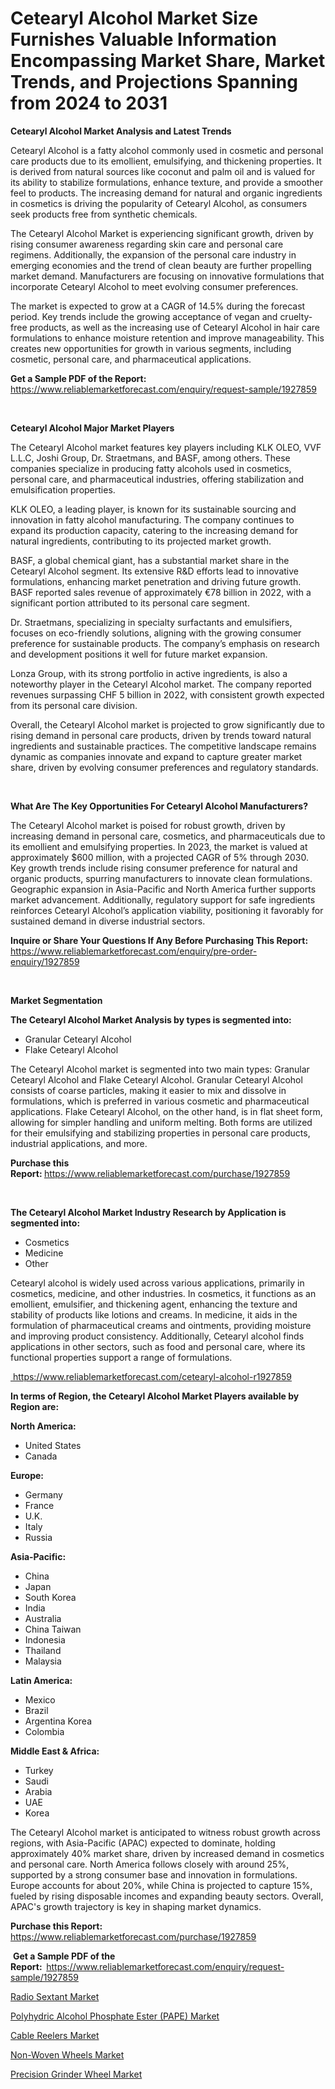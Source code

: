<p><h1>Cetearyl Alcohol Market Size Furnishes Valuable Information Encompassing Market Share, Market Trends, and Projections Spanning from 2024 to 2031</h1></p><p><strong>Cetearyl Alcohol Market Analysis and Latest Trends</strong></p>
<p><p>Cetearyl Alcohol is a fatty alcohol commonly used in cosmetic and personal care products due to its emollient, emulsifying, and thickening properties. It is derived from natural sources like coconut and palm oil and is valued for its ability to stabilize formulations, enhance texture, and provide a smoother feel to products. The increasing demand for natural and organic ingredients in cosmetics is driving the popularity of Cetearyl Alcohol, as consumers seek products free from synthetic chemicals.</p><p>The Cetearyl Alcohol Market is experiencing significant growth, driven by rising consumer awareness regarding skin care and personal care regimens. Additionally, the expansion of the personal care industry in emerging economies and the trend of clean beauty are further propelling market demand. Manufacturers are focusing on innovative formulations that incorporate Cetearyl Alcohol to meet evolving consumer preferences. </p><p>The market is expected to grow at a CAGR of 14.5% during the forecast period. Key trends include the growing acceptance of vegan and cruelty-free products, as well as the increasing use of Cetearyl Alcohol in hair care formulations to enhance moisture retention and improve manageability. This creates new opportunities for growth in various segments, including cosmetic, personal care, and pharmaceutical applications.</p></p>
<p><strong>Get a Sample PDF of the Report:&nbsp;</strong> <a href="https://www.reliablemarketforecast.com/enquiry/request-sample/1927859?utm_campaign=1134&utm_medium=2&utm_source=Github&utm_content=ia&utm_term=25102024&utm_id=cetearyl-alcohol">https://www.reliablemarketforecast.com/enquiry/request-sample/1927859</a></p>
<p>&nbsp;</p>
<p><strong>Cetearyl Alcohol Major Market Players</strong></p>
<p><p>The Cetearyl Alcohol market features key players including KLK OLEO, VVF L.L.C, Joshi Group, Dr. Straetmans, and BASF, among others. These companies specialize in producing fatty alcohols used in cosmetics, personal care, and pharmaceutical industries, offering stabilization and emulsification properties.</p><p>KLK OLEO, a leading player, is known for its sustainable sourcing and innovation in fatty alcohol manufacturing. The company continues to expand its production capacity, catering to the increasing demand for natural ingredients, contributing to its projected market growth.</p><p>BASF, a global chemical giant, has a substantial market share in the Cetearyl Alcohol segment. Its extensive R&D efforts lead to innovative formulations, enhancing market penetration and driving future growth. BASF reported sales revenue of approximately €78 billion in 2022, with a significant portion attributed to its personal care segment.</p><p>Dr. Straetmans, specializing in specialty surfactants and emulsifiers, focuses on eco-friendly solutions, aligning with the growing consumer preference for sustainable products. The company’s emphasis on research and development positions it well for future market expansion.</p><p>Lonza Group, with its strong portfolio in active ingredients, is also a noteworthy player in the Cetearyl Alcohol market. The company reported revenues surpassing CHF 5 billion in 2022, with consistent growth expected from its personal care division.</p><p>Overall, the Cetearyl Alcohol market is projected to grow significantly due to rising demand in personal care products, driven by trends toward natural ingredients and sustainable practices. The competitive landscape remains dynamic as companies innovate and expand to capture greater market share, driven by evolving consumer preferences and regulatory standards.</p></p>
<p>&nbsp;</p>
<p><strong>What Are The Key Opportunities For Cetearyl Alcohol Manufacturers?</strong></p>
<p><p>The Cetearyl Alcohol market is poised for robust growth, driven by increasing demand in personal care, cosmetics, and pharmaceuticals due to its emollient and emulsifying properties. In 2023, the market is valued at approximately $600 million, with a projected CAGR of 5% through 2030. Key growth trends include rising consumer preference for natural and organic products, spurring manufacturers to innovate clean formulations. Geographic expansion in Asia-Pacific and North America further supports market advancement. Additionally, regulatory support for safe ingredients reinforces Cetearyl Alcohol’s application viability, positioning it favorably for sustained demand in diverse industrial sectors.</p></p>
<p><strong>Inquire or Share Your Questions If Any Before Purchasing This Report:</strong> <a href="https://www.reliablemarketforecast.com/enquiry/pre-order-enquiry/1927859?utm_campaign=1134&utm_medium=2&utm_source=Github&utm_content=ia&utm_term=25102024&utm_id=cetearyl-alcohol">https://www.reliablemarketforecast.com/enquiry/pre-order-enquiry/1927859</a></p>
<p>&nbsp;</p>
<p><strong>Market Segmentation</strong></p>
<p><strong>The Cetearyl Alcohol Market Analysis by types is segmented into:</strong></p>
<p><ul><li>Granular Cetearyl Alcohol</li><li>Flake Cetearyl Alcohol</li></ul></p>
<p><p>The Cetearyl Alcohol market is segmented into two main types: Granular Cetearyl Alcohol and Flake Cetearyl Alcohol. Granular Cetearyl Alcohol consists of coarse particles, making it easier to mix and dissolve in formulations, which is preferred in various cosmetic and pharmaceutical applications. Flake Cetearyl Alcohol, on the other hand, is in flat sheet form, allowing for simpler handling and uniform melting. Both forms are utilized for their emulsifying and stabilizing properties in personal care products, industrial applications, and more.</p></p>
<p><strong>Purchase this Report:&nbsp;</strong><a href="https://www.reliablemarketforecast.com/purchase/1927859?utm_campaign=1134&utm_medium=2&utm_source=Github&utm_content=ia&utm_term=25102024&utm_id=cetearyl-alcohol">https://www.reliablemarketforecast.com/purchase/1927859</a></p>
<p>&nbsp;</p>
<p><strong>The Cetearyl Alcohol Market Industry Research by Application is segmented into:</strong></p>
<p><ul><li>Cosmetics</li><li>Medicine</li><li>Other</li></ul></p>
<p><p>Cetearyl alcohol is widely used across various applications, primarily in cosmetics, medicine, and other industries. In cosmetics, it functions as an emollient, emulsifier, and thickening agent, enhancing the texture and stability of products like lotions and creams. In medicine, it aids in the formulation of pharmaceutical creams and ointments, providing moisture and improving product consistency. Additionally, Cetearyl alcohol finds applications in other sectors, such as food and personal care, where its functional properties support a range of formulations.</p></p>
<p><a href="https://www.reliablemarketforecast.com/cetearyl-alcohol-r1927859?utm_campaign=1134&utm_medium=2&utm_source=Github&utm_content=ia&utm_term=25102024&utm_id=cetearyl-alcohol">&nbsp;https://www.reliablemarketforecast.com/cetearyl-alcohol-r1927859</a></p>
<p><strong>In terms of Region, the Cetearyl Alcohol Market Players available by Region are:</strong></p>
<p>
    <p> <strong> North America: </strong>
        <ul>
            <li>United States</li>
            <li>Canada</li>
        </ul>
        </p> 
    <p> <strong> Europe: </strong>
        <ul>
            <li>Germany</li>
            <li>France</li>
            <li>U.K.</li>
            <li>Italy</li>
            <li>Russia</li>
        </ul>
        </p> 
    <p> <strong> Asia-Pacific: </strong>
        <ul>
            <li>China</li>
            <li>Japan</li>
            <li>South Korea</li>
            <li>India</li>
            <li>Australia</li>
            <li>China Taiwan</li>
            <li>Indonesia</li>
            <li>Thailand</li>
            <li>Malaysia</li>
        </ul>
        </p> 
    <p> <strong> Latin America: </strong>
        <ul>
            <li>Mexico</li>
            <li>Brazil</li>
            <li>Argentina Korea</li>
            <li>Colombia</li>
        </ul>
        </p> 
    <p> <strong> Middle East & Africa: </strong>
        <ul>
            <li>Turkey</li>
            <li>Saudi</li>
            <li>Arabia</li>
            <li>UAE</li>
            <li>Korea</li>
        </ul>
    </p>
    </p>
<p><p>The Cetearyl Alcohol market is anticipated to witness robust growth across regions, with Asia-Pacific (APAC) expected to dominate, holding approximately 40% market share, driven by increased demand in cosmetics and personal care. North America follows closely with around 25%, supported by a strong consumer base and innovation in formulations. Europe accounts for about 20%, while China is projected to capture 15%, fueled by rising disposable incomes and expanding beauty sectors. Overall, APAC's growth trajectory is key in shaping market dynamics.</p></p>
<p><strong>Purchase this Report: </strong><a href="https://www.reliablemarketforecast.com/purchase/1927859?utm_campaign=1134&utm_medium=2&utm_source=Github&utm_content=ia&utm_term=25102024&utm_id=cetearyl-alcohol">https://www.reliablemarketforecast.com/purchase/1927859</a></p>
<p>&nbsp;<strong>Get a Sample PDF of the Report:&nbsp;&nbsp;</strong><a href="https://www.reliablemarketforecast.com/enquiry/request-sample/1927859?utm_campaign=1134&utm_medium=2&utm_source=Github&utm_content=ia&utm_term=25102024&utm_id=cetearyl-alcohol">https://www.reliablemarketforecast.com/enquiry/request-sample/1927859</a></p>
<p><strong></strong></p>
<p><p><a href="https://issuu.com/reportprime-2/docs/radio-sextant-market-size-2030.pptx_fa3e7912451852?utm_campaign=1134&utm_medium=2&utm_source=Github&utm_content=ia&utm_term=25102024&utm_id=cetearyl-alcohol">Radio Sextant Market</a></p><p><a href="https://www.linkedin.com/pulse/polyhydric-alcohol-phosphate-ester-pape-market-segmentation-pa4nf?utm_campaign=1134&utm_medium=2&utm_source=Github&utm_content=ia&utm_term=25102024&utm_id=cetearyl-alcohol">Polyhydric Alcohol Phosphate Ester (PAPE) Market</a></p><p><a href="https://issuu.com/reportprime-2/docs/cable-reelers-market-size-2030.pptx_6ebeb8a1a37c90?utm_campaign=1134&utm_medium=2&utm_source=Github&utm_content=ia&utm_term=25102024&utm_id=cetearyl-alcohol">Cable Reelers Market</a></p><p><a href="https://github.com/malika4dt4reta/Market-Research-Report-List-1/blob/main/non-woven-wheels-market.md?utm_campaign=1134&utm_medium=2&utm_source=Github&utm_content=ia&utm_term=25102024&utm_id=cetearyl-alcohol">Non-Woven Wheels Market</a></p><p><a href="https://github.com/karolinec5dqui/Market-Research-Report-List-1/blob/main/precision-grinder-wheel-market.md?utm_campaign=1134&utm_medium=2&utm_source=Github&utm_content=ia&utm_term=25102024&utm_id=cetearyl-alcohol">Precision Grinder Wheel Market</a></p></p>